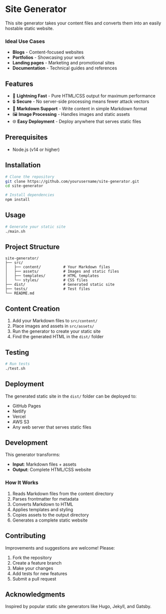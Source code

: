 # Site Generator

This site generator takes your content files and converts them into an easily hostable static website.

### Ideal Use Cases
- **Blogs** - Content-focused websites
- **Portfolios** - Showcasing your work
- **Landing pages** - Marketing and promotional sites  
- **Documentation** - Technical guides and references

## Features

- 🚀 **Lightning Fast** - Pure HTML/CSS output for maximum performance
- 🔒 **Secure** - No server-side processing means fewer attack vectors
- 📝 **Markdown Support** - Write content in simple Markdown format
- 🖼️ **Image Processing** - Handles images and static assets
- 🌐 **Easy Deployment** - Deploy anywhere that serves static files

## Prerequisites

- Node.js (v14 or higher)

## Installation

```bash
# Clone the repository
git clone https://github.com/yourusername/site-generator.git
cd site-generator

# Install dependencies
npm install
```

## Usage

```bash
# Generate your static site
./main.sh
```

## Project Structure

```
site-generator/
├── src/
│   ├── content/          # Your Markdown files
│   ├── assets/           # Images and static files
│   ├── templates/        # HTML templates
│   └── styles/           # CSS files
├── dist/                 # Generated static site
├── tests/                # Test files
└── README.md
```

## Content Creation

1. Add your Markdown files to `src/content/`
2. Place images and assets in `src/assets/`
3. Run the generator to create your static site
4. Find the generated HTML in the `dist/` folder

## Testing

```bash
# Run tests
./test.sh
```

## Deployment

The generated static site in the `dist/` folder can be deployed to:
- GitHub Pages
- Netlify
- Vercel
- AWS S3
- Any web server that serves static files

## Development

This generator transforms:
- **Input**: Markdown files + assets
- **Output**: Complete HTML/CSS website

### How It Works

1. Reads Markdown files from the content directory
2. Parses frontmatter for metadata
3. Converts Markdown to HTML
4. Applies templates and styling
5. Copies assets to the output directory
6. Generates a complete static website

## Contributing

Improvements and suggestions are welcome! Please:
1. Fork the repository
2. Create a feature branch
3. Make your changes
4. Add tests for new features
5. Submit a pull request

## Acknowledgments

Inspired by popular static site generators like Hugo, Jekyll, and Gatsby.
